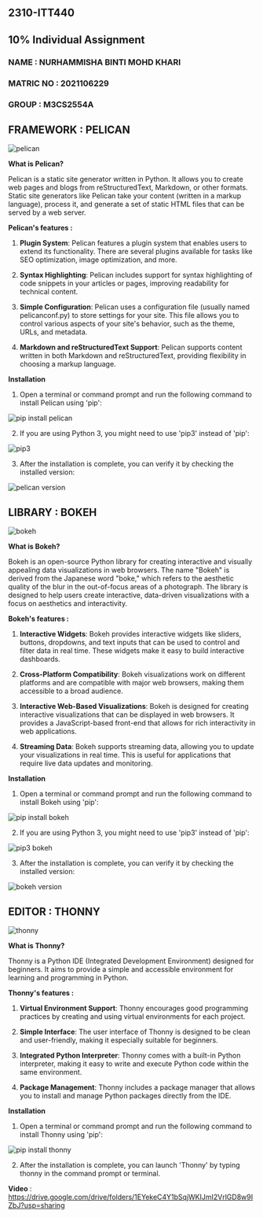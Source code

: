 ## 2310-ITT440
## 10% Individual Assignment
### NAME : NURHAMMISHA BINTI MOHD KHARI
### MATRIC NO : 2021106229
### GROUP : M3CS2554A

## FRAMEWORK : PELICAN
![pelican](https://github.com/addff/2310-ITT440/assets/149034575/f82c880b-f979-4dcd-8832-7b24df6b5a51)

**What is Pelican?**

Pelican is a static site generator written in Python. It allows you to create web pages and blogs from reStructuredText, Markdown, or other formats. Static site generators like Pelican take your content (written in a markup language), process it, and generate a set of static HTML files that can be served by a web server.

**Pelican's features :**

1. **Plugin System**: Pelican features a plugin system that enables users to extend its functionality. There are several plugins available for tasks like SEO optimization, image optimization, and more.
   
2. **Syntax Highlighting**: Pelican includes support for syntax highlighting of code snippets in your articles or pages, improving readability for technical content.
   
3. **Simple Configuration**: Pelican uses a configuration file (usually named pelicanconf.py) to store settings for your site. This file allows you to control various aspects of your site's behavior, such as the theme, URLs, and metadata.
   
4. **Markdown and reStructuredText Support**: Pelican supports content written in both Markdown and reStructuredText, providing flexibility in choosing a markup language.

**Installation**
1. Open a terminal or command prompt and run the following command to install Pelican using 'pip':
   
 ![pip install pelican](https://github.com/addff/2310-ITT440/assets/149034575/34520c50-3414-48dc-bdac-b1ceb66b08a3)
 
2. If you are using Python 3, you might need to use 'pip3' instead of 'pip':
   
![pip3](https://github.com/addff/2310-ITT440/assets/149034575/e3957b17-a91f-4d39-b2e2-2c04fc795e88)

3. After the installation is complete, you can verify it by checking the installed version:

![pelican version](https://github.com/addff/2310-ITT440/assets/149034575/a9ab1a60-8250-4996-9935-54b18e92b277)

   
## LIBRARY : BOKEH
![bokeh](https://github.com/addff/2310-ITT440/assets/149034575/f2358a42-da84-4290-b799-91585eb58a57)

**What is Bokeh?**

Bokeh is an open-source Python library for creating interactive and visually appealing data visualizations in web browsers. The name "Bokeh" is derived from the Japanese word "boke," which refers to the aesthetic quality of the blur in the out-of-focus areas of a photograph. The library is designed to help users create interactive, data-driven visualizations with a focus on aesthetics and interactivity.

**Bokeh's features :**

1. **Interactive Widgets**: Bokeh provides interactive widgets like sliders, buttons, dropdowns, and text inputs that can be used to control and filter data in real time. These widgets make it easy to build interactive dashboards.

2. **Cross-Platform Compatibility**: Bokeh visualizations work on different platforms and are compatible with major web browsers, making them accessible to a broad audience.

3. **Interactive Web-Based Visualizations**: Bokeh is designed for creating interactive visualizations that can be displayed in web browsers. It provides a JavaScript-based front-end that allows for rich interactivity in web applications.

4. **Streaming Data**: Bokeh supports streaming data, allowing you to update your visualizations in real time. This is useful for applications that require live data updates and monitoring.

**Installation**
1. Open a terminal or command prompt and run the following command to install Bokeh using 'pip':

![pip install bokeh](https://github.com/addff/2310-ITT440/assets/149034575/8dab6980-8e45-4cbd-9f7f-2a4bddd5cf2c)

2. If you are using Python 3, you might need to use 'pip3' instead of 'pip':

![pip3 bokeh](https://github.com/addff/2310-ITT440/assets/149034575/92c3086d-7847-4947-aea5-6b59d5871965)
   
3. After the installation is complete, you can verify it by checking the installed version:

![bokeh version](https://github.com/addff/2310-ITT440/assets/149034575/7f287054-beb2-4cf9-b7d9-4719fcc2b341)


## EDITOR : THONNY
![thonny](https://github.com/addff/2310-ITT440/assets/149034575/091647c7-5cc6-46c7-bd48-7de26ec7f10e)

**What is Thonny?**

Thonny is a Python IDE (Integrated Development Environment) designed for beginners. It aims to provide a simple and accessible environment for learning and programming in Python.

**Thonny's features :**

1. **Virtual Environment Support**: Thonny encourages good programming practices by creating and using virtual environments for each project.

2. **Simple Interface**: The user interface of Thonny is designed to be clean and user-friendly, making it especially suitable for beginners.

3. **Integrated Python Interpreter**: Thonny comes with a built-in Python interpreter, making it easy to write and execute Python code within the same environment.

4. **Package Management**: Thonny includes a package manager that allows you to install and manage Python packages directly from the IDE.

**Installation**
1. Open a terminal or command prompt and run the following command to install Thonny using 'pip':

![pip install thonny](https://github.com/addff/2310-ITT440/assets/149034575/2ca59cd6-1586-4520-b509-9202e715d9fc)

2. After the installation is complete, you can launch 'Thonny' by typing thonny in the command prompt or terminal.

**Video** : https://drive.google.com/drive/folders/1EYekeC4Y1bSqjWKIJmI2VrlGD8w9IZbJ?usp=sharing










